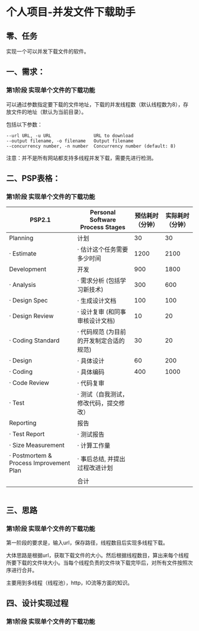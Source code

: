 # 个人项目-并发文件下载助手

## 零、任务

实现一个可以并发下载文件的软件。

## 一、需求：

### 第1阶段 实现单个文件的下载功能

可以通过参数指定要下载的文件地址，下载的并发线程数（默认线程数为8），存放文件的地址（默认为当前目录）。

包括以下参数：

```
--url URL, -u URL                URL to download
--output filename, -o filename   Output filename
--concurrency number, -n number  Concurrency number (default: 8)
```

注意：并不是所有网站都支持多线程并发下载，需要先进行检测。

## 二、PSP表格： 

### 第1阶段 实现单个文件的下载功能
| PSP2.1 | Personal Software Process Stages | 预估耗时（分钟） | 实际耗时（分钟） |
| --- | --- | --- | --- |
| Planning | 计划 | 30               | 30               |
| · Estimate | · 估计这个任务需要多少时间 | 1200 | 2100             |
| Development | 开发 | 900 | 1800 |
| · Analysis | · 需求分析 (包括学习新技术) | 300 | 600 |
| · Design Spec | · 生成设计文档 | 100 | 100 |
| · Design Review | · 设计复审 (和同事审核设计文档) | 10 | 20 |
| · Coding Standard | · 代码规范 (为目前的开发制定合适的规范) | 30 | 20 |
| · Design | · 具体设计 | 60 | 200 |
| · Coding | · 具体编码 | 400 | 1000 |
| · Code Review | · 代码复审 |  |  |
| · Test | · 测试（自我测试，修改代码，提交修改） |  |  |
| Reporting | 报告 |  |  |
| · Test Report | · 测试报告 |  |  |
| · Size Measurement | · 计算工作量 |  |  |
| · Postmortem & Process Improvement Plan | · 事后总结, 并提出过程改进计划 |  |  |
|  | 合计 |  |  |

```

```

## 三、思路

### 第1阶段 实现单个文件的下载功能

第一阶段的要求是，输入url，保存路径，线程数目后实现多线程下载。

大体思路是根据url，获取下载文件的大小。然后根据线程数目，算出来每个线程所要下载的文件块大小。当每个线程负责的文件块下载完毕后，对所有文件按照次序进行合并。

主要用到多线程（线程池），http，IO流等方面的知识。

## 四、设计实现过程

### 第1阶段 实现单个文件的下载功能
